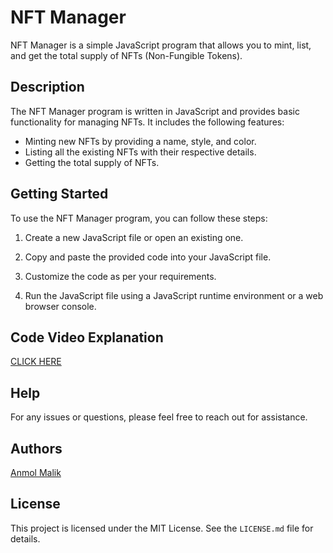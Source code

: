 # NFT Manager

NFT Manager is a simple JavaScript program that allows you to mint, list, and get the total supply of NFTs (Non-Fungible Tokens).

## Description

The NFT Manager program is written in JavaScript and provides basic functionality for managing NFTs. It includes the following features:

- Minting new NFTs by providing a name, style, and color.
- Listing all the existing NFTs with their respective details.
- Getting the total supply of NFTs.

## Getting Started

To use the NFT Manager program, you can follow these steps:

1. Create a new JavaScript file or open an existing one.

2. Copy and paste the provided code into your JavaScript file.

3. Customize the code as per your requirements.

4. Run the JavaScript file using a JavaScript runtime environment or a web browser console.

## Code Video Explanation

[CLICK HERE](https://www.loom.com/share/c578078a123a4a8bba52bd31f3736b60)

## Help
For any issues or questions, please feel free to reach out for assistance.

## Authors
[Anmol Malik](https://anmolmalik01.netlify.app/)

## License
This project is licensed under the MIT License. See the `LICENSE.md` file for details.